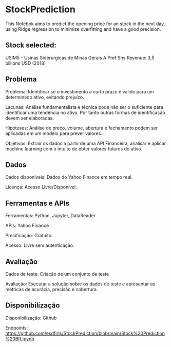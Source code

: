 # StockPrediction

This Notebok aims to predict the opening price for an stock in the next day, using Ridge regression to minimize overfitting and have a good precision.

## Stock selected:
USIM5 - Usinas Siderurgicas de Minas Gerais A Pref Shs
Revenue: 3,5 billions USD (2018)

## Problema
Problema: Identificar se o investimento a curto prazo é valido para um determinado ativo, evitando prejuízo.

Lacunas: Análise fundamentalista e técnica pode não ser o suficiente para identificar uma tendência no ativo. Por tanto outras formas de identificação devem ser elaboradas.

Hipóteses: Análise de preço, volume, abertura e fechamento podem ser aplicadas em um modelo para prever valores.

Objetivos: Extrair os dados a partir de uma API Financeira, analisar e aplicar machine learning com o intuito de obter valores futuros do ativo.

## Dados
Dados disponíveis: Dados do Yahoo Finance em tempo real.

Licença: Acesso Livre/Disponível.

## Ferramentas e APIs
Ferramentas: Python, Jupyter, DataReader

APIs: Yahoo Finance

Precificação: Gratuito.

Acesso: Livre sem autenticação.

## Avaliação
Dados de teste: Criação de um conjunto de teste 

Avaliação: Executar a solução sobre os dados de teste e apresentar as métricas de acurácia, precisão e cobertura.

## Disponibilização
Disponibilização: Github

Endpoints: https://github.com/esdfirls/StockPrediction/blob/main/Stock%20Prediction%20BR.ipynb
